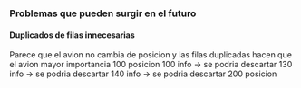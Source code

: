 ### Problemas que pueden surgir en el futuro

#### Duplicados de filas innecesarias
Parece que el avion no cambia de posicion y las filas duplicadas hacen que el avion mayor importancia
100 posicion
100 info -> se podria descartar
130 info -> se podria descartar
140 info -> se podria descartar
200 posicion
